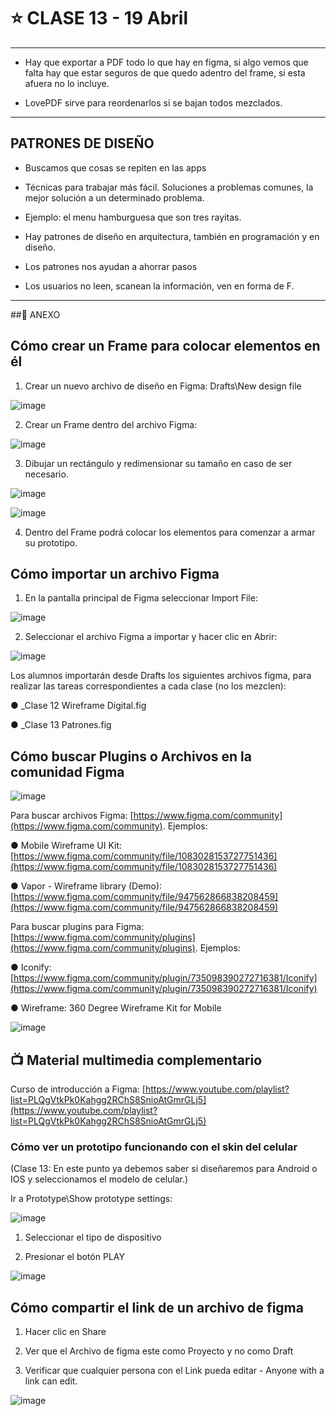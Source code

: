# :star: CLASE 13 - 19 Abril

---

- Hay que exportar a PDF todo lo que hay en figma, si algo vemos que falta hay que estar seguros de que quedo adentro del frame, si esta afuera no lo incluye.

- LovePDF sirve para reordenarlos si se bajan todos mezclados.
 
---

## PATRONES DE DISEÑO

- Buscamos que cosas se repiten en las apps

- Técnicas para trabajar más fácil. Soluciones a problemas comunes, la mejor solución a un determinado problema.

- Ejemplo: el menu hamburguesa que son tres rayitas.

- Hay patrones de diseño en arquitectura, también en programación y en diseño.

- Los patrones nos ayudan a ahorrar pasos

- Los usuarios no leen, scanean la información, ven en forma de F.

---

##:book: ANEXO

## Cómo crear un Frame para colocar elementos en él

1. Crear un nuevo archivo de diseño en Figma: Drafts\New design file

![image](https://user-images.githubusercontent.com/72580574/235258244-33573818-09df-476e-858b-86046f5cb8e9.png)


2. Crear un Frame dentro del archivo Figma:

![image](https://user-images.githubusercontent.com/72580574/235258281-f3ca6f97-0908-4018-9b49-bc136c4df1c3.png)


3. Dibujar un rectángulo y redimensionar su tamaño en caso de ser necesario.

![image](https://user-images.githubusercontent.com/72580574/235258328-449a7cfb-4da5-4254-bede-6b2c37ae52ea.png)

![image](https://user-images.githubusercontent.com/72580574/235258367-6e935774-b923-4fa7-b9bf-b1a315933417.png)


4. Dentro del Frame podrá colocar los elementos para comenzar a armar su
prototipo.

## Cómo importar un archivo Figma

1. En la pantalla principal de Figma seleccionar Import File:

![image](https://user-images.githubusercontent.com/72580574/235258445-c60a1dd1-bc5c-4952-949d-98062e942572.png)


2. Seleccionar el archivo Figma a importar y hacer clic en Abrir:

![image](https://user-images.githubusercontent.com/72580574/235258480-e23e9ed7-435c-466f-9207-b1faecded147.png)


Los alumnos importarán desde Drafts los siguientes archivos figma, para
realizar las tareas correspondientes a cada clase (no los mezclen):

● _Clase 12 Wireframe Digital.fig

● _Clase 13 Patrones.fig

## Cómo buscar Plugins o Archivos en la comunidad Figma

![image](https://user-images.githubusercontent.com/72580574/235258564-7f8c514c-899f-4a79-92e2-af0f6112db4f.png)


Para buscar archivos Figma: [https://www.figma.com/community](https://www.figma.com/community). Ejemplos:

● Mobile Wireframe UI Kit: [https://www.figma.com/community/file/1083028153727751436](https://www.figma.com/community/file/1083028153727751436)

● Vapor - Wireframe library (Demo): [https://www.figma.com/community/file/947562866838208459](https://www.figma.com/community/file/947562866838208459)

Para buscar plugins para Figma: [https://www.figma.com/community/plugins](https://www.figma.com/community/plugins). Ejemplos:

● Iconify: [https://www.figma.com/community/plugin/735098390272716381/Iconify](https://www.figma.com/community/plugin/735098390272716381/Iconify)

● Wireframe: 360 Degree Wireframe Kit for Mobile

![image](https://user-images.githubusercontent.com/72580574/235258822-00f3236e-6e0b-4993-9c68-d716ca89b579.png)


 ## :tv: Material multimedia complementario
 
Curso de introducción a Figma: [https://www.youtube.com/playlist?list=PLQgVtkPk0Kahgg2RChS8SnioAtGmrGLj5](https://www.youtube.com/playlist?list=PLQgVtkPk0Kahgg2RChS8SnioAtGmrGLj5)

### Cómo ver un prototipo funcionando con el skin del celular

(Clase 13: En este punto ya debemos saber si diseñaremos para Android o IOS y seleccionamos el
modelo de celular.)

Ir a Prototype\Show prototype settings:

![image](https://user-images.githubusercontent.com/72580574/235258924-1462617b-4583-4310-8e38-796184158158.png)


1. Seleccionar el tipo de dispositivo

2. Presionar el botón PLAY

![image](https://user-images.githubusercontent.com/72580574/235258993-b6f226c7-83fb-45f9-ac95-82c0bcb9b361.png)

## Cómo compartir el link de un archivo de figma

1. Hacer clic en Share

2. Ver que el Archivo de figma este como Proyecto y no como Draft

3. Verificar que cualquier persona con el Link pueda editar - Anyone with a link can edit.

![image](https://user-images.githubusercontent.com/72580574/235259099-5cb1e6d4-12ef-48ef-b021-81777f0251f7.png)
